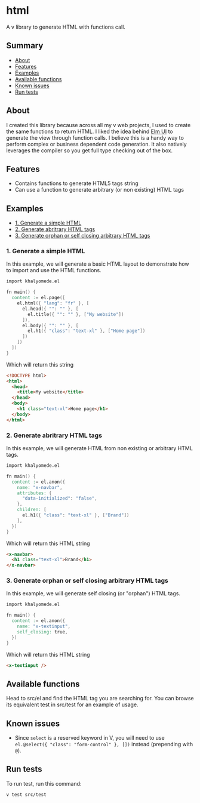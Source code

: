 # html

A v library to generate HTML with functions call.

## Summary

- [About](#about)
- [Features](#features)
- [Examples](#examples)
- [Available functions](#available-functions)
- [Known issues](#known-issues)
- [Run tests](#run-tests)

## About

I created this library because across all my v web projects, I used to create the same functions to return HTML. I liked the idea behind [Elm UI](https://package.elm-lang.org/packages/mdgriffith/elm-ui/latest/) to generate the view through function calls. I believe this is a handy way to perform complex or business dependent code generation. It also natively leverages the compiler so you get full type checking out of the box.

## Features

- Contains functions to generate HTML5 tags string
- Can use a function to generate arbitrary (or non existing) HTML tags

## Examples

- [1. Generate a simple HTML](#1-generate-a-simple-html)
- [2. Generate abritrary HTML tags](#2-generate-abritrary-html-tags)
- [3. Generate orphan or self closing arbitrary HTML tags](#3-generate-orphan-or-self-closing-arbitrary-html-tags)

### 1. Generate a simple HTML

In this example, we will generate a basic HTML layout to demonstrate how to import and use the HTML functions.

```v
import khalyomede.el

fn main() {
  content := el.page([
    el.html({ "lang": "fr" }, [
      el.head({ "": "" }, [
        el.title({ "": "" }, ["My website"])
      ]),
      el.body({ "": "" }, [
        el.h1({ "class": "text-xl" }, ["Home page"])
      ])
    ])
  ])
}

```

Which will return this string

```html
<!DOCTYPE html>
<html>
  <head>
    <title>My website</title>
  </head>
  <body>
    <h1 class="text-xl">Home page</h1>
  </body>
</html>
```

### 2. Generate abritrary HTML tags

In this example, we will generate HTML from non existing or arbitrary HTML tags.

```v
import khalyomede.el

fn main() {
  content := el.anon({
    name: "x-navbar",
    attributes: {
      "data-initialized": "false",
    },
    children: [
      el.h1({ "class": "text-xl" }, ["Brand"])
    ],
  })
}
```

Which will return this HTML string

```html
<x-navbar>
  <h1 class="text-xl">Brand</h1>
</x-navbar>
```

### 3. Generate orphan or self closing arbitrary HTML tags

In this example, we will generate self closing (or "orphan") HTML tags.

```v
import khalyomede.el

fn main() {
  content := el.anon({
    name: "x-textinput",
    self_closing: true,
  })
}
```

Which will return this HTML string

```html
<x-textinput />
```

## Available functions

Head to src/el and find the HTML tag you are searching for. You can browse its equivalent test in src/test for an example of usage.

## Known issues

- Since `select` is a reserved keyword in V, you will need to use `el.@select({ "class": "form-control" }, [])` instead (prepending with `@`).

## Run tests

To run test, run this command:

```bash
v test src/test
```
